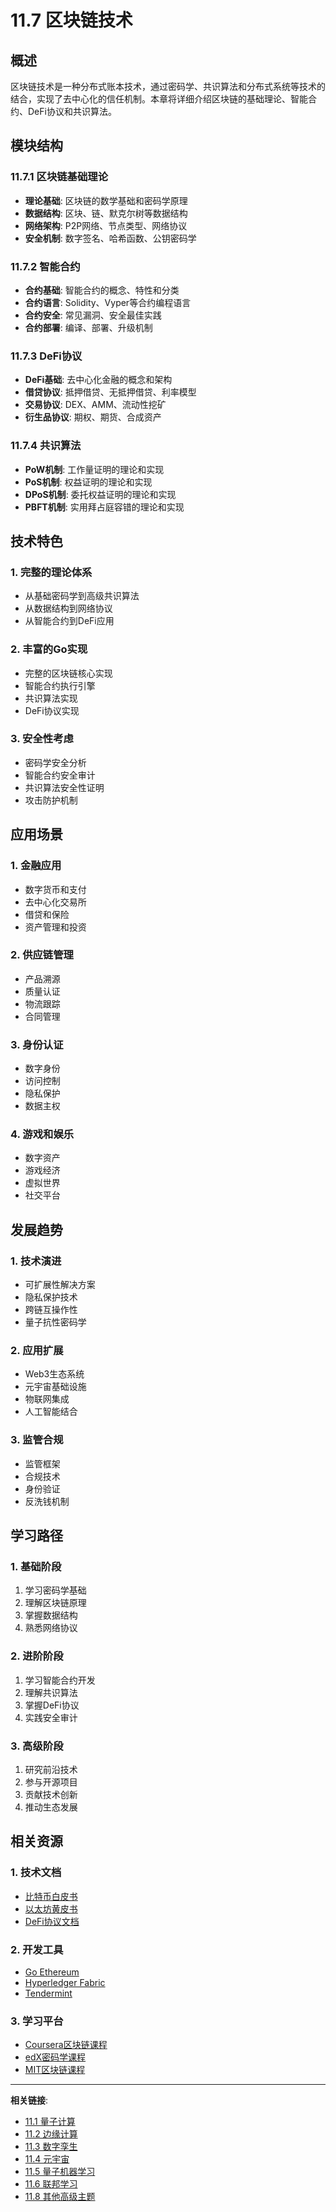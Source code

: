 # 11.7 区块链技术

## 概述

区块链技术是一种分布式账本技术，通过密码学、共识算法和分布式系统等技术的结合，实现了去中心化的信任机制。本章将详细介绍区块链的基础理论、智能合约、DeFi协议和共识算法。

## 模块结构

### 11.7.1 区块链基础理论
- **理论基础**: 区块链的数学基础和密码学原理
- **数据结构**: 区块、链、默克尔树等数据结构
- **网络架构**: P2P网络、节点类型、网络协议
- **安全机制**: 数字签名、哈希函数、公钥密码学

### 11.7.2 智能合约
- **合约基础**: 智能合约的概念、特性和分类
- **合约语言**: Solidity、Vyper等合约编程语言
- **合约安全**: 常见漏洞、安全最佳实践
- **合约部署**: 编译、部署、升级机制

### 11.7.3 DeFi协议
- **DeFi基础**: 去中心化金融的概念和架构
- **借贷协议**: 抵押借贷、无抵押借贷、利率模型
- **交易协议**: DEX、AMM、流动性挖矿
- **衍生品协议**: 期权、期货、合成资产

### 11.7.4 共识算法
- **PoW机制**: 工作量证明的理论和实现
- **PoS机制**: 权益证明的理论和实现
- **DPoS机制**: 委托权益证明的理论和实现
- **PBFT机制**: 实用拜占庭容错的理论和实现

## 技术特色

### 1. 完整的理论体系
- 从基础密码学到高级共识算法
- 从数据结构到网络协议
- 从智能合约到DeFi应用

### 2. 丰富的Go实现
- 完整的区块链核心实现
- 智能合约执行引擎
- 共识算法实现
- DeFi协议实现

### 3. 安全性考虑
- 密码学安全分析
- 智能合约安全审计
- 共识算法安全性证明
- 攻击防护机制

## 应用场景

### 1. 金融应用
- 数字货币和支付
- 去中心化交易所
- 借贷和保险
- 资产管理和投资

### 2. 供应链管理
- 产品溯源
- 质量认证
- 物流跟踪
- 合同管理

### 3. 身份认证
- 数字身份
- 访问控制
- 隐私保护
- 数据主权

### 4. 游戏和娱乐
- 数字资产
- 游戏经济
- 虚拟世界
- 社交平台

## 发展趋势

### 1. 技术演进
- 可扩展性解决方案
- 隐私保护技术
- 跨链互操作性
- 量子抗性密码学

### 2. 应用扩展
- Web3生态系统
- 元宇宙基础设施
- 物联网集成
- 人工智能结合

### 3. 监管合规
- 监管框架
- 合规技术
- 身份验证
- 反洗钱机制

## 学习路径

### 1. 基础阶段
1. 学习密码学基础
2. 理解区块链原理
3. 掌握数据结构
4. 熟悉网络协议

### 2. 进阶阶段
1. 学习智能合约开发
2. 理解共识算法
3. 掌握DeFi协议
4. 实践安全审计

### 3. 高级阶段
1. 研究前沿技术
2. 参与开源项目
3. 贡献技术创新
4. 推动生态发展

## 相关资源

### 1. 技术文档
- [比特币白皮书](https://bitcoin.org/bitcoin.pdf)
- [以太坊黄皮书](https://ethereum.github.io/yellowpaper/paper.pdf)
- [DeFi协议文档](https://docs.defi.org/)

### 2. 开发工具
- [Go Ethereum](https://geth.ethereum.org/)
- [Hyperledger Fabric](https://www.hyperledger.org/projects/fabric)
- [Tendermint](https://tendermint.com/)

### 3. 学习平台
- [Coursera区块链课程](https://www.coursera.org/learn/blockchain-basics)
- [edX密码学课程](https://www.edx.org/learn/cryptography)
- [MIT区块链课程](https://ocw.mit.edu/courses/15-s12-blockchain-and-money-fall-2018/)

---

**相关链接**:
- [11.1 量子计算](../01-Quantum-Computing/README.md)
- [11.2 边缘计算](../02-Edge-Computing/README.md)
- [11.3 数字孪生](../03-Digital-Twins/README.md)
- [11.4 元宇宙](../04-Metaverse/README.md)
- [11.5 量子机器学习](../05-Quantum-Machine-Learning/README.md)
- [11.6 联邦学习](../06-Federated-Learning/README.md)
- [11.8 其他高级主题](../README.md) 